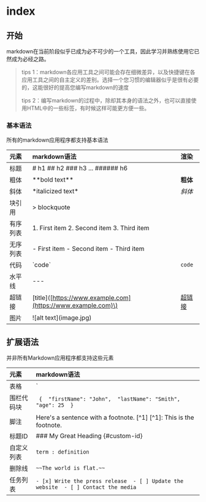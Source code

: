 # index

## 开始

markdown在当前阶段似乎已成为必不可少的一个工具，因此学习并熟练使用它已然成为必经之路。

> tips 1：markdown各应用工具之间可能会存在细微差异，以及快捷键在各应用工具之间的自主定义的差别。选择一个您习惯的编辑器似乎是很有必要的，这能很好的提高您编写markdown的速度
>
> tips 2：编写markdown的过程中，除却其本身的语法之外，也可以直接使用HTML中的一些标签，有时候这样可能更方便一些。

### 基本语法

所有的markdown应用程序都支持基本语法

| 元素 | markdown语法 | 渲染 |
| :--- | :--- | :--- |
| 标题 | \# h1  \#\# h2  \#\#\# h3  ...  \#\#\#\#\#\# h6 |  |
| 粗体 | \*\*bold text\*\* | **粗体** |
| 斜体 | \*italicized text\* | _斜体_ |
| 块引用 | &gt; blockquote |  |
| 有序列表 | 1. First item  2. Second item  3. Third item |  |
| 无序列表 | - First item  - Second item  - Third item |  |
| 代码 | \`code\` | `code` |
| 水平线 | --- |  |
| 超链接 | \[title\]\([https://www.example.com](https://www.example.com)\) | [超链接](https://docs.soulseven.cn/) |
| 图片 | !\[alt text\]\(image.jpg\) |  |

## 扩展语法

并非所有Markdown应用程序都支持这些元素

| 元素 | markdown语法 |
| :--- | :--- |
| 表格 |  `| Syntax | Description |  | ----------- | ----------- |  | Header | Title |  | Paragraph | Text |` |
| 围栏代码块 |  ```````  {  "firstName": "John",  "lastName": "Smith",  "age": 25  }  ``````` |
| 脚注 |  Here's a sentence with a footnote. \[^1\]  \[^1\]: This is the footnote. |
| 标题ID |  \#\#\# My Great Heading {\#custom-id} |
| 自定义列表 |  `term : definition` |
| 删除线 |  `~~The world is flat.~~` |
| 任务列表 |  `- [x] Write the press release  - [ ] Update the website  - [ ] Contact the media` |

